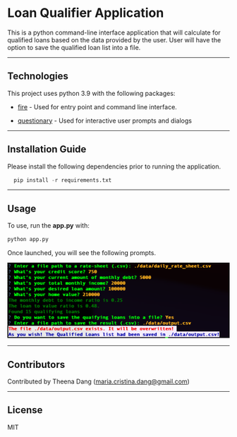 # Loan Qualifier Application

This is a python command-line interface application that will calculate for qualified loans based on the data provided by the user. 
User will have the option to save the qualified loan list into a file.

---

## Technologies

This project uses python 3.9 with the following packages:

* [fire](https://github.com/google/python-fire) - Used for entry point and command line interface.

* [questionary](https://github.com/tmbo/questionary) - Used for interactive user prompts and dialogs

---

## Installation Guide

Please install the following dependencies prior to running the application.

```python
  pip install -r requirements.txt
```


---

## Usage

To use, run the **app.py** with:

```python
python app.py
```

Once launched, you will see the following prompts.

![Loan Qualifier Prompts](images/loan_qualifier_prompts.png)

---

## Contributors

Contributed by Theena Dang (maria.cristina.dang@gmail.com)

---

## License

MIT
